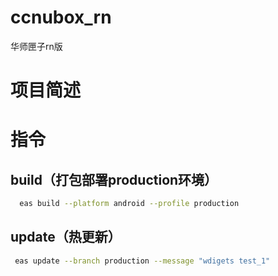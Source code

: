 # ccnubox_rn
华师匣子rn版

# 项目简述


# 指令
## build（打包部署production环境）
```bash
  eas build --platform android --profile production
```
## update（热更新）
```bash
 eas update --branch production --message "wdigets test_1"

```